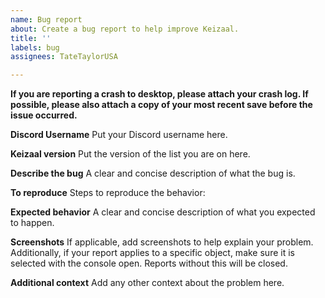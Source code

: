 ```yaml
---
name: Bug report
about: Create a bug report to help improve Keizaal.
title: ''
labels: bug
assignees: TateTaylorUSA

---
```


**If you are reporting a crash to desktop, please attach your crash log. If possible, please also attach a copy of your most recent save before the issue occurred.**

**Discord Username**
Put your Discord username here.

**Keizaal version**
Put the version of the list you are on here.

**Describe the bug**
A clear and concise description of what the bug is.

**To reproduce**
Steps to reproduce the behavior:

**Expected behavior**
A clear and concise description of what you expected to happen.

**Screenshots**
If applicable, add screenshots to help explain your problem. Additionally, if your report applies to a specific object, make sure it is selected with the console open. Reports without this will be closed.

**Additional context**
Add any other context about the problem here.
